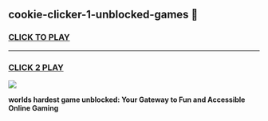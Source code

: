 
## cookie-clicker-1-unblocked-games 👋
<h3>
<a href="https://premium.freeplayer.one?title=cookie-clicker-1-unblocked-games&ref=14F">CLICK TO PLAY</a></h3>
<hr>

<h3>
<a href="https://premium.freeplayer.one?title=cookie-clicker-1-unblocked-games&ref=14F">CLICK 2 PLAY</a>
  
</h3>

<a href="https://premium.freeplayer.one?title=cookie-clicker-1-unblocked-games&ref=12F/"><img src="https://clearcache.store/games.png"></a>


**worlds hardest game unblocked: Your Gateway to Fun and Accessible Online Gaming**
